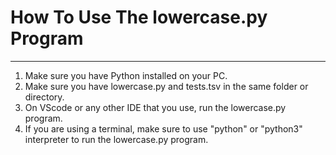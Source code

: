 # How To Use The lowercase.py Program
-----------------------------

1. Make sure you have Python installed on your PC.
2. Make sure you have lowercase.py and tests.tsv in the same folder or directory.
3. On VScode or any other IDE that you use, run the lowercase.py program.
4. If you are using a terminal, make sure to use "python" or "python3" interpreter to run the lowercase.py program. 
